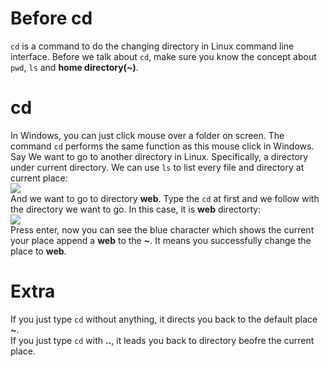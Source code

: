 # Before cd  
`cd` is a command to do the changing directory in Linux command line interface. 
Before we talk about `cd`, make sure you know the concept about `pwd`, `ls` and **home directory(~)**.  
# cd  
In Windows, you can just click mouse over a folder on screen. The command `cd` performs the same function as this mouse click in Windows.  
Say We want to go to another directory in Linux. Specifically, a directory under current directory. We can use `ls` to list every file and directory at current place:  
![](image/cd/cd_1.jpg)  
And we want to go to directory **web**. Type the `cd` at first and we follow with the directory we want to go. In this case, it is **web** directorty:  
![](image/cd/cd_2.jpg)  
Press enter, now you can see the blue character which shows the current your place append a **web** to the **~**. It means you successfully change the place to **web**.  
# Extra  
If you just type `cd` without anything, it directs you back to the default place **~**.  
If you just type `cd` with **..**, it leads you back to directory beofre the current place.  
